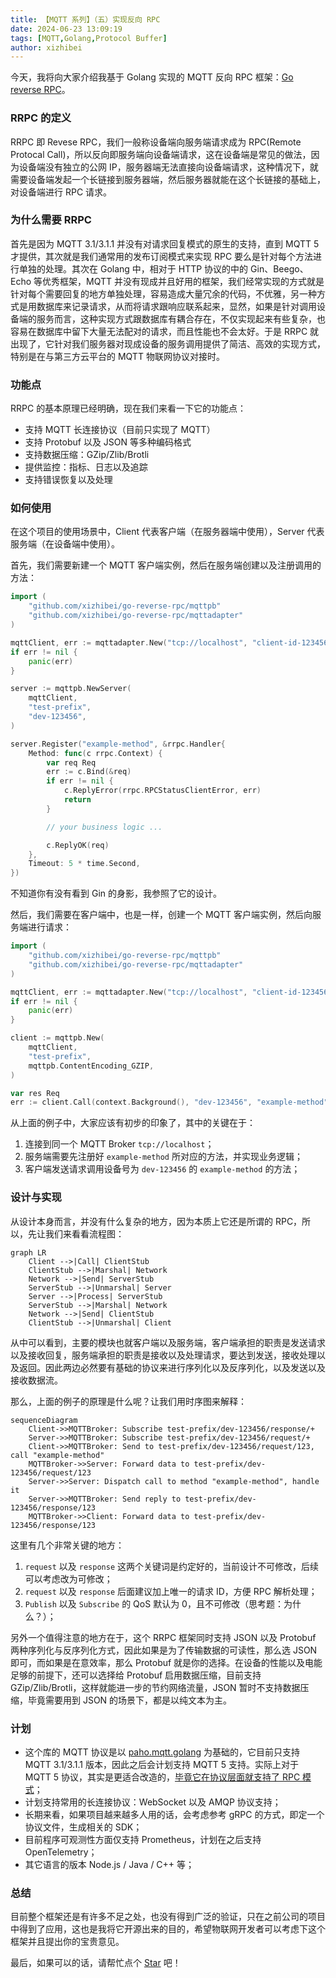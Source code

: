 ```yaml
---
title: 【MQTT 系列】（五）实现反向 RPC
date: 2024-06-23 13:09:19
tags: [MQTT,Golang,Protocol Buffer]
author: xizhibei
---
```


今天，我将向大家介绍我基于 Golang 实现的 MQTT 反向 RPC 框架：[Go reverse RPC](https://github.com/xizhibei/go-reverse-rpc)。

### RRPC 的定义

RRPC 即 Revese RPC，我们一般称设备端向服务端请求成为 RPC(Remote Protocal Call)，所以反向即服务端向设备端请求，这在设备端是常见的做法，因为设备端没有独立的公网 IP，服务器端无法直接向设备端请求，这种情况下，就需要设备端发起一个长链接到服务器端，然后服务器就能在这个长链接的基础上，对设备端进行 RPC 请求。

<!-- more -->

### 为什么需要 RRPC

首先是因为 MQTT 3.1/3.1.1 并没有对请求回复模式的原生的支持，直到 MQTT 5 才提供，其次就是我们通常用的发布订阅模式来实现 RPC 要么是针对每个方法进行单独的处理。其次在 Golang 中，相对于 HTTP 协议的中的 Gin、Beego、Echo 等优秀框架，MQTT 并没有现成并且好用的框架，我们经常实现的方式就是针对每个需要回复的地方单独处理，容易造成大量冗余的代码，不优雅，另一种方式是用数据库来记录请求，从而将请求跟响应联系起来，显然，如果是针对调用设备端的服务而言，这种实现方式跟数据库有耦合存在，不仅实现起来有些复杂，也容易在数据库中留下大量无法配对的请求，而且性能也不会太好。于是 RRPC 就出现了，它针对我们服务器对现成设备的服务调用提供了简洁、高效的实现方式，特别是在与第三方云平台的 MQTT 物联网协议对接时。

### 功能点

RRPC 的基本原理已经明确，现在我们来看一下它的功能点：

- 支持 MQTT 长连接协议（目前只实现了 MQTT）
- 支持 Protobuf 以及 JSON 等多种编码格式
- 支持数据压缩：GZip/Zlib/Brotli
- 提供监控：指标、日志以及追踪
- 支持错误恢复以及处理

### 如何使用

在这个项目的使用场景中，Client 代表客户端（在服务器端中使用），Server 代表服务端（在设备端中使用）。


首先，我们需要新建一个 MQTT 客户端实例，然后在服务端创建以及注册调用的方法：

```go
import (
    "github.com/xizhibei/go-reverse-rpc/mqttpb"
    "github.com/xizhibei/go-reverse-rpc/mqttadapter"
)

mqttClient, err := mqttadapter.New("tcp://localhost", "client-id-123456-server")
if err != nil {
    panic(err)
}

server := mqttpb.NewServer(
    mqttClient,
    "test-prefix",
    "dev-123456",
)

server.Register("example-method", &rrpc.Handler{
    Method: func(c rrpc.Context) {
        var req Req
        err := c.Bind(&req)
        if err != nil {
            c.ReplyError(rrpc.RPCStatusClientError, err)
            return
        }

        // your business logic ...

        c.ReplyOK(req)
    },
    Timeout: 5 * time.Second,
})
```

不知道你有没有看到 Gin 的身影，我参照了它的设计。

然后，我们需要在客户端中，也是一样，创建一个 MQTT 客户端实例，然后向服务端进行请求：

```go
import (
    "github.com/xizhibei/go-reverse-rpc/mqttpb"
    "github.com/xizhibei/go-reverse-rpc/mqttadapter"
)

mqttClient, err := mqttadapter.New("tcp://localhost", "client-id-123456-client")
if err != nil {
    panic(err)
}

client := mqttpb.New(
    mqttClient,
    "test-prefix",
    mqttpb.ContentEncoding_GZIP,
)

var res Req
err := client.Call(context.Background(), "dev-123456", "example-method", &reqParams, &res)
```

从上面的例子中，大家应该有初步的印象了，其中的关键在于：

1. 连接到同一个 MQTT Broker `tcp://localhost`；
2. 服务端需要先注册好 `example-method` 所对应的方法，并实现业务逻辑；
3. 客户端发送请求调用设备号为 `dev-123456` 的 `example-method` 的方法；

### 设计与实现

从设计本身而言，并没有什么复杂的地方，因为本质上它还是所谓的 RPC，所以，先让我们来看看流程图：

```mermaid
graph LR
    Client -->|Call| ClientStub
    ClientStub -->|Marshal| Network
    Network -->|Send| ServerStub
    ServerStub -->|Unmarshal| Server
    Server -->|Process| ServerStub
    ServerStub -->|Marshal| Network
    Network -->|Send| ClientStub
    ClientStub -->|Unmarshal| Client
```

从中可以看到，主要的模块也就客户端以及服务端，客户端承担的职责是发送请求以及接收回复，服务端承担的职责是接收以及处理请求，要达到发送，接收处理以及返回。因此两边必然要有基础的协议来进行序列化以及反序列化，以及发送以及接收数据流。

那么，上面的例子的原理是什么呢？让我们用时序图来解释：

```mermaid
sequenceDiagram
    Client->>MQTTBroker: Subscribe test-prefix/dev-123456/response/+
    Server->>MQTTBroker: Subscribe test-prefix/dev-123456/request/+
    Client->>MQTTBroker: Send to test-prefix/dev-123456/request/123, call "example-method"
    MQTTBroker->>Server: Forward data to test-prefix/dev-123456/request/123
    Server->>Server: Dispatch call to method "example-method", handle it
    Server->>MQTTBroker: Send reply to test-prefix/dev-123456/response/123
    MQTTBroker->>Client: Forward data to test-prefix/dev-123456/response/123
```

这里有几个非常关键的地方：

1. `request` 以及 `response` 这两个关键词是约定好的，当前设计不可修改，后续可以考虑改为可修改；
2. `request` 以及 `response` 后面建议加上唯一的请求 ID，方便 RPC 解析处理；
3. `Publish` 以及 `Subscribe` 的 QoS 默认为 0，且不可修改（思考题：为什么？）；

另外一个值得注意的地方在于，这个 RRPC 框架同时支持 JSON 以及 Protobuf 两种序列化与反序列化方式，因此如果是为了传输数据的可读性，那么选 JSON 即可，而如果是在意效率，那么 Protobuf 就是你的选择。在设备的性能以及电能足够的前提下，还可以选择给 Protobuf 启用数据压缩，目前支持 GZip/Zlib/Brotli，这样就能进一步的节约网络流量，JSON 暂时不支持数据压缩，毕竟需要用到 JSON 的场景下，都是以纯文本为主。


### 计划

- 这个库的 MQTT 协议是以 [paho.mqtt.golang](https://github.com/eclipse/paho.mqtt.golang) 为基础的，它目前只支持 MQTT 3.1/3.1.1 版本，因此之后会计划支持 MQTT 5 支持。实际上对于 MQTT 5 协议，其实是更适合改造的，[毕竟它在协议层面就支持了 RPC 模式](https://www.hivemq.com/blog/mqtt5-essentials-part9-request-response-pattern/)；
- 计划支持常用的长连接协议：WebSocket 以及 AMQP 协议支持；
- 长期来看，如果项目越来越多人用的话，会考虑参考 gRPC 的方式，即定一个协议文件，生成相关的 SDK；
- 目前程序可观测性方面仅支持 Prometheus，计划在之后支持 OpenTelemetry；
- 其它语言的版本 Node.js / Java / C++ 等；

### 总结

目前整个框架还是有许多不足之处，也没有得到广泛的验证，只在之前公司的项目中得到了应用，这也是我将它开源出来的目的，希望物联网开发者可以考虑下这个框架并且提出你的宝贵意见。

最后，如果可以的话，请帮忙点个 [Star](https://github.com/xizhibei/go-reverse-rpc) 吧！